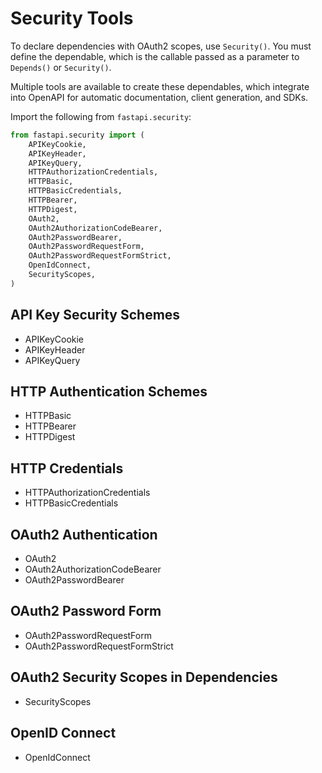 # Security Tools

To declare dependencies with OAuth2 scopes, use `Security()`. You must define the dependable, which is the callable passed as a parameter to `Depends()` or `Security()`.

Multiple tools are available to create these dependables, which integrate into OpenAPI for automatic documentation, client generation, and SDKs.

Import the following from `fastapi.security`:

```python
from fastapi.security import (
    APIKeyCookie,
    APIKeyHeader,
    APIKeyQuery,
    HTTPAuthorizationCredentials,
    HTTPBasic,
    HTTPBasicCredentials,
    HTTPBearer,
    HTTPDigest,
    OAuth2,
    OAuth2AuthorizationCodeBearer,
    OAuth2PasswordBearer,
    OAuth2PasswordRequestForm,
    OAuth2PasswordRequestFormStrict,
    OpenIdConnect,
    SecurityScopes,
)
```

## API Key Security Schemes

- APIKeyCookie
- APIKeyHeader
- APIKeyQuery

## HTTP Authentication Schemes

- HTTPBasic
- HTTPBearer
- HTTPDigest

## HTTP Credentials

- HTTPAuthorizationCredentials
- HTTPBasicCredentials

## OAuth2 Authentication

- OAuth2
- OAuth2AuthorizationCodeBearer
- OAuth2PasswordBearer

## OAuth2 Password Form

- OAuth2PasswordRequestForm
- OAuth2PasswordRequestFormStrict

## OAuth2 Security Scopes in Dependencies

- SecurityScopes

## OpenID Connect

- OpenIdConnect